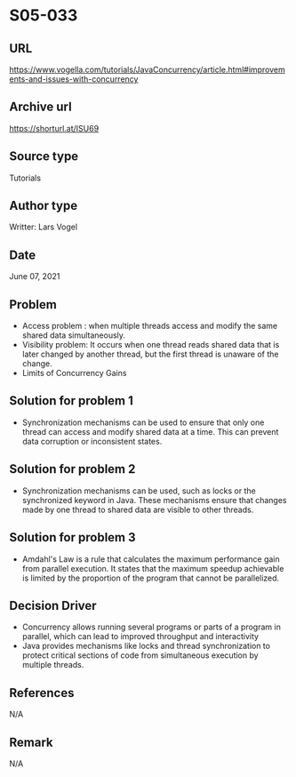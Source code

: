 # S05-033

## URL
https://www.vogella.com/tutorials/JavaConcurrency/article.html#improvements-and-issues-with-concurrency

## Archive url
https://shorturl.at/ISU69

## Source type
Tutorials


## Author type
Writter: Lars Vogel 


## Date
June 07, 2021

## Problem
- Access problem : when multiple threads access and modify the same shared data simultaneously.
- Visibility problem: It occurs when one thread reads shared data that is later changed by another thread, but the first thread is unaware of the change.
- Limits of Concurrency Gains


## Solution for problem 1
- Synchronization mechanisms can be used to ensure that only one thread can access and modify shared data at a time. This can prevent data corruption or inconsistent states.


## Solution for problem 2
- Synchronization mechanisms can be used, such as locks or the synchronized keyword in Java. These mechanisms ensure that changes made by one thread to shared data are visible to other threads.

## Solution for problem 3
- Amdahl's Law is a rule that calculates the maximum performance gain from parallel execution. It states that the maximum speedup achievable is limited by the proportion of the program that cannot be parallelized.


## Decision Driver
- Concurrency allows running several programs or parts of a program in parallel, which can lead to improved throughput and interactivity
- Java provides mechanisms like locks and thread synchronization to protect critical sections of code from simultaneous execution by multiple threads.

## References 
N/A

## Remark
N/A

